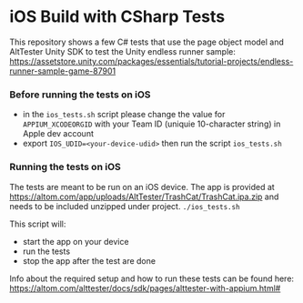 # iOS Build with CSharp Tests

This repository shows a few C# tests that use the page object model and AltTester Unity SDK to test the Unity endless runner sample:
https://assetstore.unity.com/packages/essentials/tutorial-projects/endless-runner-sample-game-87901

### Before running the tests on iOS
- in the `ios_tests.sh` script please change the value for `APPIUM_XCODEORGID` with your Team ID (uniquie 10-character string) in Apple dev account
- export `IOS_UDID=<your-device-udid>` then run the script `ios_tests.sh`

### Running the tests on iOS
The tests are meant to be run on an iOS device.
The app is provided at https://altom.com/app/uploads/AltTester/TrashCat/TrashCat.ipa.zip and needs to be included unzipped under project.
`./ios_tests.sh`

This script will:

- start the app on your device
- run the tests
- stop the app after the test are done

Info about the required setup and how to run these tests can be found here:
https://altom.com/alttester/docs/sdk/pages/alttester-with-appium.html#